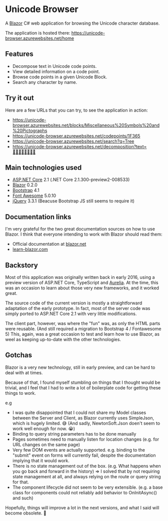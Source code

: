 ﻿# Unicode Browser

A [Blazor](https://blazor.net/) C# web application for browsing the Unicode character database.

The application is hosted there: https://unicode-browser.azurewebsites.net/home

## Features

* Decompose text in Unicode code points.
* View detailed information on a code point.
* Browse code points in a given Unicode Block.
* Search any character by name.

## Try it out

 Here are a few URLs that you can try, to see the application in action:

* https://unicode-browser.azurewebsites.net/blocks/Miscellaneous%20Symbols%20and%20Pictographs
* https://unicode-browser.azurewebsites.net/codepoints/1F365
* https://unicode-browser.azurewebsites.net/search?q=Tree
* https://unicode-browser.azurewebsites.net/decomposition?text=👨🏿‍👩🏻‍👧🏽‍👦🏽

## Main technologies used

* [ASP.NET Core](https://dot.net/) 2.1 (.NET Core 2.1.300-preview2-008533)
* [Blazor](https://blazor.net/) 0.2.0
* [Bootstrap](https://getbootstrap.com/) 4.1
* [Font Awesome](https://fontawesome.com/) 5.0.10
* [jQuery](https://jquery.com/) 3.3.1 (Beacuse Bootstrap JS still seems to require it)


## Documentation links

I'm very grateful for the two great documentation sources on how to use Blazor.
I think that everyone intending to work with Blazor should read them:

* Official documentation at [blazor.net](https://blazor.net/docs/index.html)
* [learn-blazor.com](https://learn-blazor.com/)

## Backstory

Most of this application was originally written back in early 2016, using a preview version of ASP.NET Core, TypeScript and [Aurelia](http://aurelia.io/).
At the time, this was an occasion to learn about those very new frameworks, and it worked great.

The source code of the current version is mostly a straightforward adaptation of the early prototype.
In fact, most of the server code was simply ported to ASP.NET Core 2.1 with very little modifications.

The client part, however, was where the "fun" was, as only the HTML parts were reusable. (And still required a migration to Bootstrap 4 / Fontawesome 5)
This, again, was a great occasion to test and learn how to use Blazor, as weel as keeping up-to-date with the other technologies.

## Gotchas

Blazor is a very new technology, still in early preview, and can be hard to deal with at times.

Because of that, I found myself stumbling on things that I thought would be trivial, and I feel that I had to write a lot of boilerplate code for getting these things to work.

e.g

* I was quite disappointed that I could not share my Model classes between the Server and Client, as Blazor currently uses SimpleJson, which is hugely limited. 😅
  (And sadly, NewtonSoft.Json doen't seem to work well enough for now. 😭)
* Binding to query string parameters has to be done manually
* Pages sometimes need to manually listen for location changes (e.g. for URL changes on the same page)
* Very few DOM events are actually supported.
  e.g. binding to the "submit" event on forms will currently fail, despite the documentation implying that it would work.
* There is no state management out of the box. (e.g. What happens when you go back and forward in the history)
  => I solved that by not requiring state management at all, and always relying on the route or query string for that.
* The component lifecycle did not seem to be very extensible. (e.g. a base class for components could not reliably add behavior to OnInitAsync() and such)

Hopefully, things will improve a lot in the next versions, and what I said will become obsolete. 🙂
